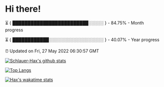 # Hi there!

⏳ { █████████████████████████░░░░░ } - 84.75% - Month progress

⏳ { ████████████░░░░░░░░░░░░░░░░░░ } - 40.07% - Year progress

⏰ Updated on Fri, 27 May 2022 06:30:57 GMT


[![Schlauer-Hax's github stats](https://github-readme-stats.vercel.app/api?username=Schlauer-Hax&show_icons=true&theme=dark&count_private=true)](https://github.com/Schlauer-Hax)


[![Top Langs](https://github-readme-stats.vercel.app/api/top-langs/?username=Schlauer-Hax&layout=compact&theme=dark)](https://github.com/Schlauer-Hax?tab=repositories)


[![Hax's wakatime stats](https://github-readme-stats.vercel.app/api/wakatime?username=Hax&theme=dark)](https://wakatime.com/@Hax)

